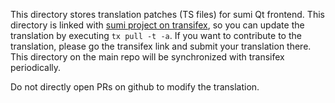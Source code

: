 This directory stores translation patches (TS files) for sumi Qt frontend. This directory is linked with [sumi project on transifex](https://www.transifex.com/sumi-emulator/sumi), so you can update the translation by executing `tx pull -t -a`. If you want to contribute to the translation, please go the transifex link and submit your translation there. This directory on the main repo will be synchronized with transifex periodically.

Do not directly open PRs on github to modify the translation.
